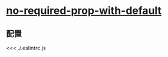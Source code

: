 
# [no-required-prop-with-default](https://eslint.vuejs.org/rules/no-required-prop-with-default.html)

## 配置

<<< ./.eslintrc.js
        